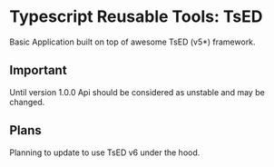 # Typescript Reusable Tools: TsED

Basic Application built on top of awesome TsED (v5*) framework.

## Important

Until version 1.0.0 Api should be considered as unstable and may be changed.

## Plans

Planning to update to use TsED v6 under the hood.
